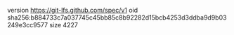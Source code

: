 version https://git-lfs.github.com/spec/v1
oid sha256:b884733c7a037745c45bb85c8b92282d15bcb4253d3ddba9d9b03249e3cc9577
size 4227
